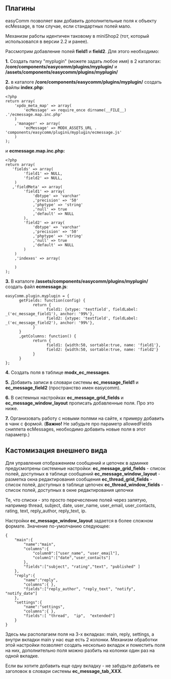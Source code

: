 ## Плагины

easyComm позволяет вам добавить дополнительные поля к объекту ecMessage, в том случае, если стандартных полей мало.

Механизм работы идентичен таковому в miniShop2 (тот, который использовался в версии 2.2 и ранее).

Рассмотрим добавление полей **field1** и **field2**. Для этого необходимо:

**1.** Создать папку "myplugin" (можете задать любое имя) в 2 каталогах: **/core/components/easycomm/plugins/myplugin/** и **/assets/components/easycomm/plugins/myplugin/**

**2.** в каталоге **/core/components/easycomm/plugins/myplugin/** создать файлы **index.php**:
```
<?php
return array(
    'xpdo_meta_map' => array(
        'ecMessage' => require_once dirname(__FILE__) .'/ecmessage.map.inc.php'
    )
    ,'manager' => array(
        'ecMessage' => MODX_ASSETS_URL . 'components/easycomm/plugins/myplugin/ecmessage.js'
    )
);
```

и **ecmessage.map.inc.php:**
```
<?php
return array(
   'fields' => array(
        'field1' => NULL,
        'field2' => NULL,
    )             
   ,'fieldMeta' => array(
        'field1' => array(
            'dbtype' => 'varchar'
            ,'precision' => '50'
            ,'phptype' => 'string'
            ,'null' => true
            ,'default' => NULL
        ),
        'field2' => array(
            'dbtype' => 'varchar'
            ,'precision' => '50'
            ,'phptype' => 'string'
            ,'null' => true
            ,'default' => NULL
        )
    )
    ,'indexes' => array(

    )
);
```

**3.** В каталоге **/assets/components/easycomm/plugins/myplugin/** создать файл **ecmessage.js**:
```
easyComm.plugin.myplugin = {
      getFields: function(config) {
            return {
                  field1: {xtype: 'textfield', fieldLabel: _('ec_message_field1'), anchor: '99%'},
                  field2: {xtype: 'textfield', fieldLabel: _('ec_message_field2'), anchor: '99%'},
            }
      }
      ,getColumns: function() {
            return {
                  field1: {width:50, sortable:true, name: 'field1'},
                  field2: {width:50, sortable:true, name: 'field2'}
            }
      }
};
```

**4.** Создать поля в таблице **modx_ec_messages**.

**5.** Добавить записи в словари системы **ec_message_field1** и **ec_message_field2** (пространство имен easycomm).

**6.** В системных настройках **ec_message_grid_fields** и **ec_message_window_layout** прописать добавленные поля. Про это ниже.

**7.** Организовать работу с новыми полями на сайте, к примеру добавить в чанк с формой. (**Важно!** Не забудьте про параметр allowedFields сниппета ecMessages, необходимо добавить новые поля в этот параметр.)

## Кастомизация внешнего вида

Для управления отображением сообщений и цепочек в админке предусмотрены системные настройки:
**ec_message_grid_fields** - список полей, доступных в таблице сообщений
**ec_message_window_layout** - разметка окна редактирования сообщения
**ec_thread_grid_fields** - список полей, доступных в таблице цепочек
**ec_thread_window_fields** - список полей, доступных в окне редактирования цепочки

Те, что списки - это просто перечесление полей через запятую, например thread, subject, date, user_name, user_email, user_contacts, rating, text, reply_author, reply_text, ip.

Настройки **ec_message_window_layout** задается в более сложном формате. Значение по-умолчанию следующее:
```
{  
	"main":{  
		"name":"main",
		"columns":{  
			"column0":["user_name", "user_email"],
			"column1":["date","user_contacts"]
		},
		"fields":["subject", "rating","text", "published" ]
	},
	"reply":{  
		"name":"reply",
		"columns":{ },
		"fields":["reply_author", "reply_text", "notify", "notify_date"]
	},
	"settings":{  
		"name":"settings",
		"columns":{ },
		"fields":[ "thread",  "ip",  "extended"]
	}
}
```
Здесь мы располагаем поля на 3-х вкладках: main, reply, settings, а внутри вкладки main у нас еще есть 2 колонки. Механизм обработки этой настройки позволяет создать несколько вкладок и поместить поля на них, дополнительно поля можно разбить на колонки один раз на одной вкладке.

Если вы хотите добавить еще одну вкладку - не забудьте добавить ее заголовок в словари системы **ec_message_tab_XXX**.